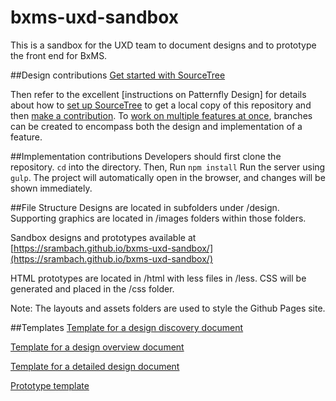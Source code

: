 # bxms-uxd-sandbox
This is a sandbox for the UXD team to document designs and to prototype the front end for BxMS.

##Design contributions
[Get started with SourceTree](https://www.sourcetreeapp.com/)

Then refer to the excellent [instructions on Patternfly Design] for details about how to [set up SourceTree](https://github.com/patternfly/patternfly-design/wiki/Git-Setup) to get a local copy of this repository and then [make a contribution](https://github.com/patternfly/patternfly-design/wiki/Contribution-Workflow).
To [work on multiple features at once](https://github.com/patternfly/patternfly-design/wiki/Multiple-Branches), branches can be created to encompass both the design and implementation of a feature.

##Implementation contributions
Developers should first clone the repository. `cd` into the directory. Then,
Run `npm install`
Run the server using `gulp`.
The project will automatically open in the browser, and changes will be shown immediately.

##File Structure
Designs are located in subfolders under /design. Supporting graphics are located in /images folders within those folders.

Sandbox designs and prototypes available at [https://srambach.github.io/bxms-uxd-sandbox/](https://srambach.github.io/bxms-uxd-sandbox/)

HTML prototypes are located in /html with less files in /less. CSS will be generated and placed in the /css folder.

Note: The layouts and assets folders are used to style the Github Pages site.

##Templates
[Template for a design discovery document](design/example/discovery)

[Template for a design overview document](design/example/overview)

[Template for a detailed design document](design/example/design)

[Prototype template](/html/prototype_template.html)
